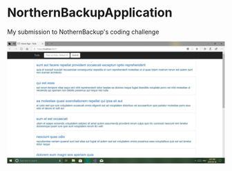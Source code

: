# NorthernBackupApplication
My submission to NothernBackup's coding challenge

![Image](Screenshot.png?raw=true)
